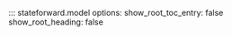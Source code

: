 ::: stateforward.model
    options:
      show_root_toc_entry: false
      show_root_heading: false
      